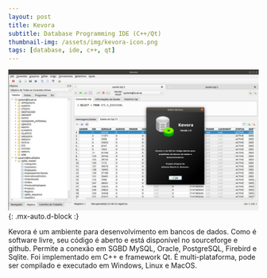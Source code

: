 ```yaml
---
layout: post
title: Kevora
subtitle: Database Programming IDE (C++/Qt)
thumbnail-img: /assets/img/kevora-icon.png
tags: [database, ide, c++, qt]
---
```


![Kevora](/assets/img/kevora-snapshot.jpg){: .mx-auto.d-block :}

Kevora é um ambiente para desenvolvimento em bancos de dados. Como é software livre, seu código é aberto e está disponível no sourceforge e github. Permite a conexão em SGBD MySQL, Oracle, PostgreSQL, Firebird e Sqlite. Foi implementado em C++ e framework Qt. É multi-plataforma, pode ser compilado e executado em Windows, Linux e MacOS.

